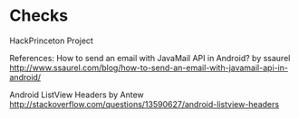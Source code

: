 # Checks

HackPrinceton Project

References:
How to send an email with JavaMail API in Android? by ssaurel
http://www.ssaurel.com/blog/how-to-send-an-email-with-javamail-api-in-android/

Android ListView Headers by Antew
http://stackoverflow.com/questions/13590627/android-listview-headers
